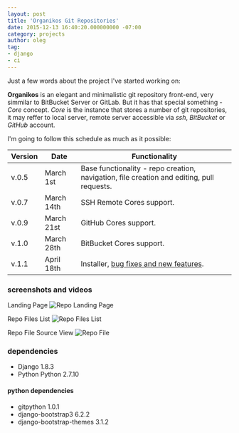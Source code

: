 ```yaml
---
layout: post
title: 'Organikos Git Repositories'
date: 2015-12-13 16:40:20.000000000 -07:00
category: projects
author: oleg
tag:
- django
- ci
---
```

Just a few words about the project I've started working on:

**Organikos** is an elegant and minimalistic git repository front-end, very simmilar to BitBucket Server or GitLab. But it has that special something - *Core* concept.
*Core* is the instance that stores a number of git repositories, it may reffer to local server, remote server accessible via *ssh*, *BitBucket* or *GitHub* account.

I'm going to follow this schedule as much as it possible:

| Version | Date | Functionality |
|-------|--------|---------|
| v.0.5 | March 1st | Base functionality - repo creation, navigation, file creation and editing, pull requests. |
| v.0.7 | March 14th | SSH Remote Cores support.|
| v.0.9 | March 21st | GitHub Cores support. |
| v.1.0 | March 28th | BitBucket Cores support. |
| v.1.1 | April 18th | Installer, [bug fixes and new features](https://github.com/lenchevsky/organikos/issues).|


### screenshots and videos
Landing Page
![Repo Landing Page](https://raw.githubusercontent.com/lenchevsky/organikos/master/pictures/screens/repo_list.png)


Repo Files List
![Repo Files List](https://raw.githubusercontent.com/lenchevsky/organikos/master/pictures/screens/repo_files.png)


Repo File Source View
![Repo File](https://raw.githubusercontent.com/lenchevsky/organikos/master/pictures/screens/repo_source.png)


### dependencies
* Django 1.8.3
* Python Python 2.7.10

#### python dependencies
* gitpython 1.0.1
* django-bootstrap3 6.2.2
* django-bootstrap-themes 3.1.2
